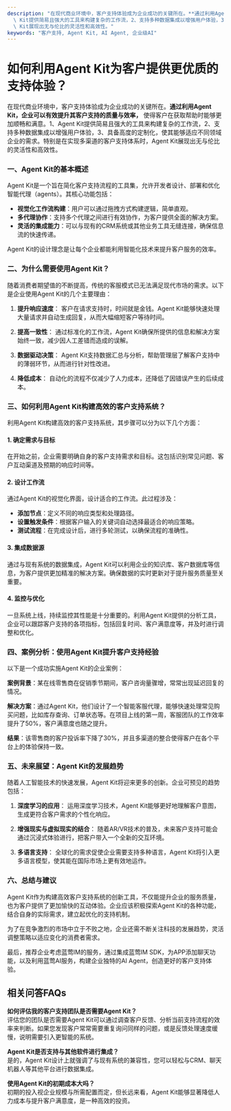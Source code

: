 ```yaml
---
description: "在现代商业环境中，客户支持体验成为企业成功的关键所在。**通过利用Agent Kit，企业可以有效提升其客户支持的质量与效率，** 使得客户在获取帮助时能够更加顺畅和满意。1、Agent\
  \ Kit提供简易且强大的工具来构建复杂的工作流，2、支持多种数据集成以增强用户体验，3、具备高度的定制化，使其能够适应不同领域企业的需求。特别是在实现多渠道的客户支持体系时，Agent\
  \ Kit展现出无与伦比的灵活性和高效性。"
keywords: "客户支持, Agent Kit, AI Agent, 企业级AI"
---
```

# 如何利用Agent Kit为客户提供更优质的支持体验？

在现代商业环境中，客户支持体验成为企业成功的关键所在。**通过利用Agent Kit，企业可以有效提升其客户支持的质量与效率，** 使得客户在获取帮助时能够更加顺畅和满意。1、Agent Kit提供简易且强大的工具来构建复杂的工作流，2、支持多种数据集成以增强用户体验，3、具备高度的定制化，使其能够适应不同领域企业的需求。特别是在实现多渠道的客户支持体系时，Agent Kit展现出无与伦比的灵活性和高效性。

### 一、Agent Kit的基本概述

Agent Kit是一个旨在简化客户支持流程的工具集，允许开发者设计、部署和优化智能代理（agents）。其核心功能包括：

- **视觉化工作流构建**：用户可以通过拖拽方式构建逻辑，简单直观。
- **多代理协作**：支持多个代理之间进行有效协作，为客户提供全面的解决方案。
- **灵活的集成能力**：可以与现有的CRM系统或其他业务工具无缝连接，确保信息流的快速传递。

Agent Kit的设计理念是让每个企业都能利用智能化技术来提升客户服务的效率。

### 二、为什么需要使用Agent Kit？

随着消费者期望值的不断提高，传统的客服模式已无法满足现代市场的需求。以下是企业使用Agent Kit的几个主要理由：

1. **提升响应速度**：
   客户在请求支持时，时间就是金钱。Agent Kit能够快速处理大量请求并自动生成回复，从而大幅缩短客户等待时间。
  
2. **提高一致性**：
   通过标准化的工作流，Agent Kit确保所提供的信息和解决方案始终一致，减少因人工差错而造成的误解。

3. **数据驱动决策**：
   Agent Kit支持数据汇总与分析，帮助管理层了解客户支持中的薄弱环节，从而进行针对性改进。

4. **降低成本**：
   自动化的流程不仅减少了人力成本，还降低了因错误产生的后续成本。

### 三、如何利用Agent Kit构建高效的客户支持系统？

利用Agent Kit构建高效的客户支持系统，其步骤可以分为以下几个方面：

#### 1. 确定需求与目标

在开始之前，企业需要明确自身的客户支持需求和目标。这包括识别常见问题、客户互动渠道及预期的响应时间等。

#### 2. 设计工作流

通过Agent Kit的视觉化界面，设计适合的工作流。此过程涉及：

- **添加节点**：定义不同的响应类型和处理路径。
- **设置触发条件**：根据客户输入的关键词自动选择最适合的响应策略。
- **测试流程**：在完成设计后，进行多轮测试，以确保流程的准确性。

#### 3. 集成数据源

通过与现有系统的数据集成，Agent Kit可以利用企业的知识库、客户数据库等信息，为客户提供更加精准的解决方案。确保数据的实时更新对于提升服务质量至关重要。

#### 4. 监控与优化

一旦系统上线，持续监控其性能是十分重要的。利用Agent Kit提供的分析工具，企业可以跟踪客户支持的各项指标，包括回复时间、客户满意度等，并及时进行调整和优化。

### 四、案例分析：使用Agent Kit提升客户支持经验

以下是一个成功实施Agent Kit的企业案例：

**案例背景**：某在线零售商在促销季节期间，客户咨询量骤增，常常出现延迟回复的情况。

**解决方案**：通过Agent Kit，他们设计了一个智能客服代理，能够快速处理常见购买问题，比如库存查询、订单状态等。在项目上线的第一周，客服团队的工作效率提升了50%，客户满意度也随之提升。

**结果**：该零售商的客户投诉率下降了30%，并且多渠道的整合使得客户在各个平台上的体验保持一致。

### 五、未来展望：Agent Kit的发展趋势

随着人工智能技术的快速发展，Agent Kit将迎来更多的创新。企业可预见的趋势包括：

1. **深度学习的应用**：
   运用深度学习技术，Agent Kit能够更好地理解客户意图，生成更符合客户需求的个性化响应。

2. **增强现实与虚拟现实的结合**：
   随着AR/VR技术的普及，未来客户支持可能会通过沉浸式体验进行，把客户带入一个全新的交互环境。

3. **多语言支持**：
   全球化的需求促使企业需要支持多种语言，Agent Kit将引入更多语言模型，使其能在国际市场上更有效地运作。

### 六、总结与建议

Agent Kit作为构建高效客户支持系统的创新工具，不仅能提升企业的服务质量，也为客户提供了更加愉快的互动体验。企业应该积极探索Agent Kit的各种功能，结合自身的实际需求，建立起优化的支持机制。

为了在竞争激烈的市场中立于不败之地，企业还需不断关注科技的发展趋势，灵活调整策略以适应变化的消费者需求。

最后，推荐企业考虑蓝莺IM的服务，通过集成蓝莺IM SDK，为APP添加聊天功能，以及利用蓝莺AI服务，构建企业独特的AI Agent，创造更好的客户支持体验。

## 相关问答FAQs

**如何评估我的客户支持团队是否需要Agent Kit？**  
评估您的团队是否需要Agent Kit可以通过调查客户反馈、分析当前支持流程的效率来判断。如果您发现客户常常需要重复询问同样的问题，或是反馈处理速度缓慢，说明需要引入更智能的系统。

**Agent Kit是否支持与其他软件进行集成？**  
是的，Agent Kit设计上就强调了与现有系统的兼容性，您可以轻松与CRM、聊天机器人等其他平台进行数据集成。

**使用Agent Kit的初期成本大吗？**  
初期的投入视企业规模与所需配置而定，但长远来看，Agent Kit能够显著降低人力成本与提升客户满意度，是一种高效的投资。
